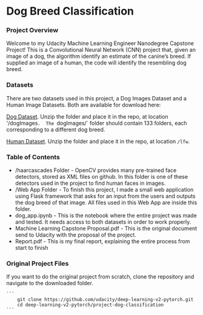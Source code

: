 # Dog Breed Classification

### Project Overview

Welcome to my Udacity Machine Learning Engineer Nanodegree Capstone Project! This is a Convolutional Neural Network (CNN) project that, given an image of a dog, the algorithm identify an estimate of the canine’s breed.  If supplied an image of a human, the code will identify the resembling dog breed.  

### Datasets

There are two datasets used in this project, a Dog Images Dataset and a Human Image Datasets. Both are available for download here:

[Dog Dataset](https://s3-us-west-1.amazonaws.com/udacity-aind/dog-project/dogImages.zip). Unzip the folder and place it in the repo, at location '/dogImages`.  The `dogImages/` folder should contain 133 folders, each corresponding to a different dog breed.

[Human Dataset](http://vis-www.cs.umass.edu/lfw/lfw.tgz). Unzip the folder and place it in the repo, at location `/lfw`. 

### Table of Contents

* /haarcascades Folder - OpenCV provides many pre-trained face detectors, stored as XML files on github. In this folder is one of these detectors used in the project to find human faces in images.
* /Web App Folder - To finish this project, I made a small web application using Flask framework that asks for an input from the users and outputs the dog breed of that image. All files used in this Web App are inside this folder.
* dog_app.ipynb - This is the notebook where the entire project was made and tested. It needs access to both datasets in order to work properly.
* Machine Learning Capstone Proposal.pdf - This is the original document send to Udacity with the proposal of the project.
* Report.pdf - This is my final report, explaining the entire process from start to finish

### Original Project Files

If you want to do the original project from scratch, clone the repository and navigate to the downloaded folder.
	
	```	
		git clone https://github.com/udacity/deep-learning-v2-pytorch.git
		cd deep-learning-v2-pytorch/project-dog-classification
	```
